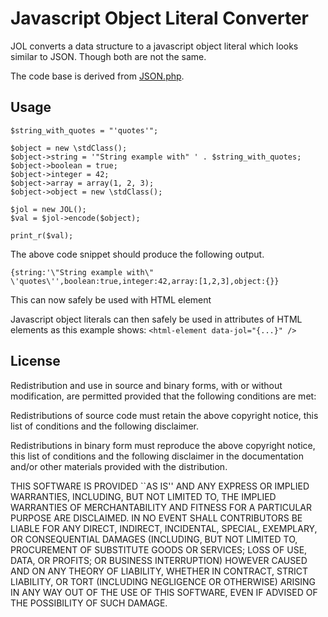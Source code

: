 Javascript Object Literal Converter
===

JOL converts a data structure to a javascript object literal which looks similar to JSON. Though both are not the same.

The code base is derived from [JSON.php](http://pear.php.net/pepr/pepr-proposal-show.php?id=198).

Usage
-----

```
$string_with_quotes = "'quotes'";

$object = new \stdClass();
$object->string = '"String example with" ' . $string_with_quotes;
$object->boolean = true;
$object->integer = 42;
$object->array = array(1, 2, 3);
$object->object = new \stdClass();

$jol = new JOL();
$val = $jol->encode($object);

print_r($val);
```

The above code snippet should produce the following output.

```
{string:'\"String example with\" \'quotes\'',boolean:true,integer:42,array:[1,2,3],object:{}}
```

This can now safely be used with HTML element

Javascript object literals can then safely be used in attributes of HTML elements as this example shows: `<html-element data-jol="{...}" />`

License
-------

Redistribution and use in source and binary forms, with or without
modification, are permitted provided that the following conditions are
met:

Redistributions of source code must retain the above copyright notice,
this list of conditions and the following disclaimer.

Redistributions in binary form must reproduce the above copyright
notice, this list of conditions and the following disclaimer in the
documentation and/or other materials provided with the distribution.

THIS SOFTWARE IS PROVIDED ``AS IS'' AND ANY EXPRESS OR IMPLIED
WARRANTIES, INCLUDING, BUT NOT LIMITED TO, THE IMPLIED WARRANTIES OF
MERCHANTABILITY AND FITNESS FOR A PARTICULAR PURPOSE ARE DISCLAIMED. IN
NO EVENT SHALL CONTRIBUTORS BE LIABLE FOR ANY DIRECT, INDIRECT,
INCIDENTAL, SPECIAL, EXEMPLARY, OR CONSEQUENTIAL DAMAGES (INCLUDING, BUT
NOT LIMITED TO, PROCUREMENT OF SUBSTITUTE GOODS OR SERVICES; LOSS OF
USE, DATA, OR PROFITS; OR BUSINESS INTERRUPTION) HOWEVER CAUSED AND ON
ANY THEORY OF LIABILITY, WHETHER IN CONTRACT, STRICT LIABILITY, OR TORT
(INCLUDING NEGLIGENCE OR OTHERWISE) ARISING IN ANY WAY OUT OF THE USE OF
THIS SOFTWARE, EVEN IF ADVISED OF THE POSSIBILITY OF SUCH DAMAGE.